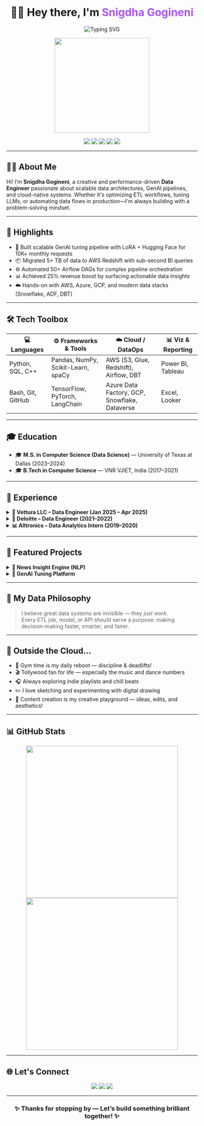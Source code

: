 <h1 align="center">
  👋🏼 Hey there, I'm <span style="color:#a855f7; font-weight:bold;">Snigdha Gogineni</span>
</h1>

<p align="center">
  <img src="https://readme-typing-svg.herokuapp.com?font=Fira+Code&size=22&pause=1000&color=F72798&center=true&vCenter=true&width=700&lines=Data+Engineer+%7C+GenAI+Innovator+%7C+Cloud-Native+Thinker;I+build+LLM+workflows+%7C+ETL+Pipelines+%7C+Scalable+Data+Apps;Let%27s+Turn+Raw+Data+into+Real+Impact+%F0%9F%92%AF" alt="Typing SVG" />
</p>

<p align="center">
  <img src="https://media.giphy.com/media/qgQUggAC3Pfv687qPC/giphy.gif" width="250" />
</p>

<p align="center">
  <img src="https://img.shields.io/badge/AWS-%23FF9900.svg?style=for-the-badge&logo=amazon-aws&logoColor=white"/>
  <img src="https://img.shields.io/badge/Azure-%230072C6.svg?style=for-the-badge&logo=microsoftazure&logoColor=white"/>
  <img src="https://img.shields.io/badge/GCP-%234285F4.svg?style=for-the-badge&logo=googlecloud&logoColor=white"/>
  <img src="https://img.shields.io/badge/Python-%2314354C.svg?style=for-the-badge&logo=python&logoColor=white"/>
  <img src="https://img.shields.io/badge/Snowflake-%2300C7E5.svg?style=for-the-badge&logo=snowflake&logoColor=white"/>
</p>

---

## 🧑‍💻 About Me

Hi! I’m **Snigdha Gogineni**, a creative and performance-driven **Data Engineer** passionate about scalable data architectures, GenAI pipelines, and cloud-native systems. Whether it's optimizing ETL workflows, tuning LLMs, or automating data flows in production—I'm always building with a problem-solving mindset.

---

## 🚀 Highlights

- 🔁 Built scalable GenAI tuning pipeline with LoRA + Hugging Face for 10K+ monthly requests  
- 📦 Migrated 5+ TB of data to AWS Redshift with sub-second BI queries  
- ⚙️ Automated 50+ Airflow DAGs for complex pipeline orchestration  
- 📊 Achieved 25% revenue boost by surfacing actionable data insights  
- ☁️ Hands-on with AWS, Azure, GCP, and modern data stacks (Snowflake, ADF, DBT)

---

## 🛠️ Tech Toolbox

| 💻 Languages       | ⚙️ Frameworks & Tools             | ☁️ Cloud / DataOps                           | 📊 Viz & Reporting     |
|--------------------|----------------------------------|---------------------------------------------|------------------------|
| Python, SQL, C++   | Pandas, NumPy, Scikit-Learn, spaCy | AWS (S3, Glue, Redshift), Airflow, DBT     | Power BI, Tableau      |
| Bash, Git, GitHub  | TensorFlow, PyTorch, LangChain    | Azure Data Factory, GCP, Snowflake, Dataverse | Excel, Looker        |

---

## 🎓 Education

- 🎓 **M.S. in Computer Science (Data Science)** — University of Texas at Dallas (2023–2024)  
- 🎓 **B.Tech in Computer Science** — VNR VJIET, India (2017–2021)

---

## 💼 Experience

<details>
  <summary><b>🧠 Vettura LLC – Data Engineer (Jan 2025 – Apr 2025)</b></summary>
  <ul>
    <li>Orchestrated GenAI workflows using Flask, Streamlit, and Hugging Face</li>
    <li>Reduced inference latency by 20% using async + multithreading</li>
    <li>Enabled secure access and alerting via SendGrid and CloudWatch</li>
  </ul>
</details>

<details>
  <summary><b>🏢 Deloitte – Data Engineer (2021–2022)</b></summary>
  <ul>
    <li>Migrated legacy systems to AWS Redshift and automated workflows via Airflow</li>
    <li>Boosted SLA compliance from 78% → 95%</li>
    <li>Built optimized Snowflake DBT models to cut ETL time by 2+ hours/day</li>
  </ul>
</details>

<details>
  <summary><b>📊 Alltronics – Data Analytics Intern (2019–2020)</b></summary>
  <ul>
    <li>Built Power BI dashboards using Dataverse & MySQL backend</li>
    <li>Improved event operations by 20% using data-driven models</li>
  </ul>
</details>

---

## 🧪 Featured Projects

<details>
  <summary><b>📡 News Insight Engine (NLP)</b></summary>
  <p>Python + PostgreSQL NLP pipeline (spaCy, NLTK) to process 5K+ articles with 30% faster ingestion & topic modeling.</p>
</details>

<details>
  <summary><b>🧬 GenAI Tuning Platform</b></summary>
  <p>LoRA-based model fine-tuning pipeline using Replicate API, Gradio UI, and Hugging Face with secure backend integration.</p>
</details>

---

## 🎯 My Data Philosophy

> I believe great data systems are invisible — they *just work*.  
> Every ETL job, model, or API should serve a purpose: making decision-making faster, smarter, and fairer.  

---

## 🌱 Outside the Cloud...

- 💪 Gym time is my daily reboot — discipline & deadlifts!
- 🎬 Tollywood fan for life — especially the music and dance numbers
- 🎧 Always exploring indie playlists and chill beats
- ✏️ I love sketching and experimenting with digital drawing
- 📸 Content creation is my creative playground — ideas, edits, and aesthetics!

---

## 📊 GitHub Stats

<p align="center">
  <img src="https://github-readme-stats.vercel.app/api?username=snigdhagogineni&show_icons=true&theme=tokyonight" width="400"/>
  <img src="https://github-readme-streak-stats.herokuapp.com/?user=snigdhagogineni&theme=tokyonight" width="400"/>
</p>

---

## 🌐 Let's Connect

<p align="center">
  <a href="mailto:snigdhagogineni14@gmail.com"><img src="https://img.shields.io/badge/email-D14836?style=for-the-badge&logo=gmail&logoColor=white"/></a>
  <a href="https://www.linkedin.com/in/snigdha-gogineni-a47494180/"><img src="https://img.shields.io/badge/LinkedIn_Profile-0077B5?style=for-the-badge&logo=linkedin&logoColor=white"/></a>
  <a href="https://github.com/snigdhagogineni"><img src="https://img.shields.io/badge/GitHub-100000?style=for-the-badge&logo=github&logoColor=white"/></a>
</p>

---

<h3 align="center">✨ Thanks for stopping by — Let’s build something brilliant together! ✨</h3>
